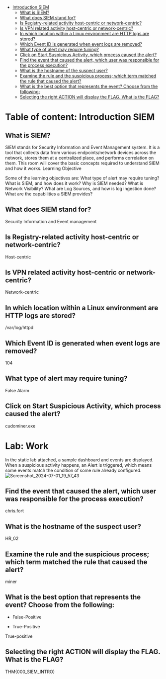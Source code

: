 - [Introduction SIEM](#introduction-siem)
  * [What is SIEM?](#what-is-siem-)
  * [What does SIEM stand for?](#what-does-siem-stand-for-)
  * [Is Registry-related activity host-centric or network-centric?](#is-registry-related-activity-host-centric-or-network-centric-)
  * [Is VPN related activity host-centric or network-centric?](#is-vpn-related-activity-host-centric-or-network-centric-)
  * [In which location within a Linux environment are HTTP logs are stored?](#in-which-location-within-a-linux-environment-are-http-logs-are-stored-)
  * [Which Event ID is generated when event logs are removed?](#which-event-id-is-generated-when-event-logs-are-removed-)
  * [What type of alert may require tuning?](#what-type-of-alert-may-require-tuning-)
  * [Click on Start Suspicious Activity, which process caused the alert?](#click-on-start-suspicious-activity--which-process-caused-the-alert-)
  * [Find the event that caused the alert, which user was responsible for the process execution?](#find-the-event-that-caused-the-alert--which-user-was-responsible-for-the-process-execution-)
  * [What is the hostname of the suspect user?](#what-is-the-hostname-of-the-suspect-user-)
  * [Examine the rule and the suspicious process; which term matched the rule that caused the alert?](#examine-the-rule-and-the-suspicious-process--which-term-matched-the-rule-that-caused-the-alert-)
  * [What is the best option that represents the event? Choose from the following:](#what-is-the-best-option-that-represents-the-event--choose-from-the-following-)
  * [Selecting the right ACTION will display the FLAG. What is the FLAG?](#selecting-the-right-action-will-display-the-flag-what-is-the-flag-)

# Table of content: Introduction SIEM
## What is SIEM?

SIEM stands for Security Information and Event Management system. It is a tool that collects data from various endpoints/network devices across the network, stores them at a centralized place, and performs correlation on them. This room will cover the basic concepts required to understand SIEM and how it works.
Learning Objective

Some of the learning objectives are:
What type of alert may require tuning?
    What is SIEM, and how does it work?
    Why is SIEM needed?
    What is Network Visibility?
    What are Log Sources, and how is log ingestion done?
    What are the capabilities a SIEM provides?

## What does SIEM stand for?
Security Information and Event management

## Is Registry-related activity host-centric or network-centric?
Host-centric

## Is VPN related activity host-centric or network-centric?
Network-centric

## In which location within a Linux environment are HTTP logs are stored?
/var/log/httpd

## Which Event ID is generated when event logs are removed?
104

## What type of alert may require tuning?
False Alarm

## Click on Start Suspicious Activity, which process caused the alert?
cudominer.exe
# Lab: Work
In the static lab attached, a sample dashboard and events are displayed. When a suspicious activity happens, an Alert is triggered, which means some events match the condition of some rule already configured. 
![Screenshot_2024-07-01_19_57_43](https://github.com/msaurelius/Introduction_SIEM/assets/173549330/93680f26-2085-4f7d-bdce-6997b2bd33db)
[](url)
## Find the event that caused the alert, which user was responsible for the process execution?
chris.fort

## What is the hostname of the suspect user?
HR_02

## Examine the rule and the suspicious process; which term matched the rule that caused the alert?
miner

## What is the best option that represents the event? Choose from the following:

- False-Positive

- True-Positive

True-positive

## Selecting the right ACTION will display the FLAG. What is the FLAG?
THM{000_SIEM_INTRO)
